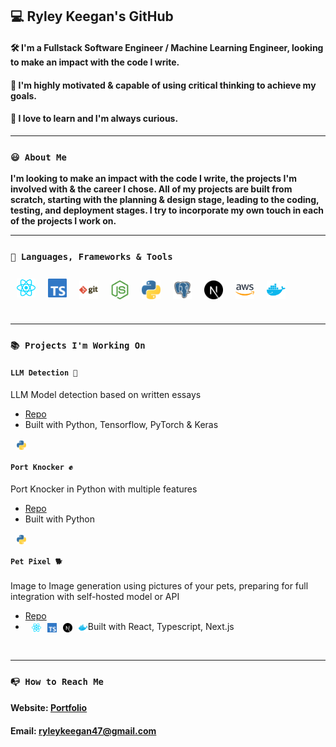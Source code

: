 ## 💻 Ryley Keegan's GitHub

#### 🛠️ I'm a Fullstack Software Engineer / Machine Learning Engineer, looking to make an impact with the code I write.
#### 💪 I'm highly motivated & capable of using critical thinking to achieve my goals.
#### 🧠 I love to learn and I'm always curious.

---

### ``😃 About Me``
**I'm looking to make an impact with the code I write, the projects I'm involved with & the career I chose. All of my projects are built from scratch, starting with the planning & design stage, leading to the coding, testing, and deployment stages. I try to incorporate my own touch in each of the projects I work on.**

---

### ``🧰 Languages, Frameworks & Tools``

<img align="left" alt="React" width="30px" style="padding:10px;" src="https://github.com/47Key/portfolio_photos/blob/master/language-icons/reactjs.svg"/>

<img align="left" alt="Typescript" width="30px" style="padding:10px;" src="https://github.com/47Key/portfolio_photos/blob/master/language-icons/typescript.svg"/>

<img align="left" alt="Git" width="30px" style="margin-top:3px;padding:10px;" src="https://github.com/47Key/portfolio_photos/blob/master/language-icons/git.svg"/>

<img align="left" alt="Node JS" width="30px" style="margin-top:3px;padding:10px;" src="https://github.com/47Key/portfolio_photos/blob/master/language-icons/nodejs.svg"/>

<img align="left" alt="Python" width="30px" style="margin-top:3px;padding:10px;" src="https://github.com/47Key/portfolio_photos/blob/master/language-icons/python.svg"/>

<img align="left" alt="PostgreSQL" width="30px" style="margin-top:3px;padding:10px;" src="https://github.com/47Key/portfolio_photos/blob/master/language-icons/postgres.svg"/>

<img align="left" alt="Next JS" width="30px" style="margin-top:3px;padding:10px;" src="https://github.com/47Key/portfolio_photos/blob/master/language-icons/nextjs.svg"/>

<img align="left" alt="Amazon Web Services" width="30px" style="margin-top:3px;padding:10px;" src="https://github.com/47Key/portfolio_photos/blob/master/language-icons/aws.svg"/>

<img align="left" alt="Docker" width="30px" style="margin-top:3px;padding:10px;" src="https://github.com/47Key/portfolio_photos/blob/master/language-icons/docker.svg"/>

<br />
<br />
<br />
<br />

---

### ``📚 Projects I'm Working On``

#### ``LLM Detection 🤖``
LLM Model detection based on written essays
* [Repo](https://github.com/47Key/detect-llm)
* Built with Python, Tensorflow, PyTorch & Keras
<img align="left" alt="Python" width="15px" style="margin-left:10px; padding-top:3px;" src="https://github.com/47Key/portfolio_photos/blob/master/language-icons/python.svg"/>
<br />

#### ``Port Knocker ✊``
Port Knocker in Python with multiple features
* [Repo](https://github.com/47Key/portknock)
* Built with Python
<img align="left" alt="Python" width="15px" style="margin-left:10px; padding-top:3px;" src="https://github.com/47Key/portfolio_photos/blob/master/language-icons/python.svg"/>
<br />

#### ``Pet Pixel 🐕``
Image to Image generation using pictures of your pets, preparing for full integration with self-hosted model or API
* [Repo](https://github.com/47Key/PetPixel)
* Built with React, Typescript, Next.js
<img align="left" alt="React" width="15px" style="margin-left:10px;padding-top:3px;" src="https://github.com/47Key/portfolio_photos/blob/master/language-icons/reactjs.svg"/><img align="left" alt="Typescript" width="15px" style="margin-left:10px;padding-top:3px;" src="https://github.com/47Key/portfolio_photos/blob/master/language-icons/typescript.svg"/><img align="left" alt="Next JS" width="15px" style="margin-left:10px;padding-top:3px;" src="https://github.com/47Key/portfolio_photos/blob/master/language-icons/nextjs.svg"/><img align="left" alt="Docker" width="15px" style="margin-left:10px;padding-top:3px;" src="https://github.com/47Key/portfolio_photos/blob/master/language-icons/docker.svg"/>
<br />

---

### ``📭 How to Reach Me``
#### Website: [Portfolio](https://www.ryleykeegan.dev)
#### Email: [ryleykeegan47@gmail.com](mailto:ryleykeegan47@gmail.com)
